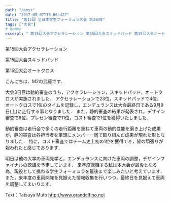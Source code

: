 ```yaml
---
path: "/post"
date: "2017-09-07T15:06:42Z"
title: "第15回 全日本学生フォーミュラ大会 第3日目"
tags: ["大会"]
# dummy
excerpt: " 第15回大会アクセラレーション 第15回大会スキッドパッド 第15回大会オートクロスこんにちは．M2の武藤です．大会3日目は動的審査のうち，アクセラレーション，スキッドパッド，オートクロスが実施さ..."
---
```


[](07-1-1.jpg) 第15回大会アクセラレーション

[](07-1-2.jpg) 第15回大会スキッドパッド

[](07-1-3.jpg) 第15回大会オートクロス

こんにちは．M2の武藤です．

大会3日目は動的審査のうち，アクセラレーション，スキッドパッド，オートクロスが実施されました．
アクセラレーションで23位，スキッドパッドで4位，オートクロスで1位のタイムを記録し，エンデュランスは大会最終日である9月9日(土)に走行する事となりました．
また，静的審査の結果が発表され，デザイン審査で8位，プレゼン審査で11位，コスト審査で1位を獲得いたしました．

動的審査は走行会で多くの走行距離を重ねて車両の動的性能を磨き上げた成果が，静的審査は各担当者を筆頭にメンバー一同で取り組んだ成果が現れた形となりました．
特に，コスト審査ではチーム史上初の1位を獲得でき，皆の頑張りが報われたと感じております．

明日は他の大学の車両見学と，エンデュランスに向けた車両の調整，デザインファイナルの聴講を予定しています．
来年度就職する私は本大会が最後となる為，現役として携わる学生フォーミュラを最後まで楽しみたいと考えています．
また，来年度の車両開発を見据えた情報収集を行いつつ，最終日を見据えて車両を調整してまいります．

Text：Tatsuya Muto
http://www.grandelfino.net